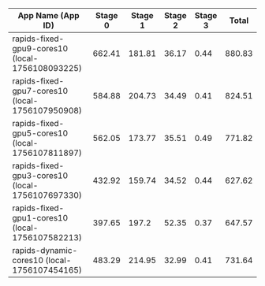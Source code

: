 
|                               App Name (App ID) | Stage 0 | Stage 1 | Stage 2 | Stage 3 |  Total |
|-------------------------------------------------|---------|---------|---------|---------|--------|
| rapids-fixed-gpu9-cores10 (local-1756108093225) |  662.41 |  181.81 |   36.17 |    0.44 | 880.83 |
| rapids-fixed-gpu7-cores10 (local-1756107950908) |  584.88 |  204.73 |   34.49 |    0.41 | 824.51 |
| rapids-fixed-gpu5-cores10 (local-1756107811897) |  562.05 |  173.77 |   35.51 |    0.49 | 771.82 |
| rapids-fixed-gpu3-cores10 (local-1756107697330) |  432.92 |  159.74 |   34.52 |    0.44 | 627.62 |
| rapids-fixed-gpu1-cores10 (local-1756107582213) |  397.65 |   197.2 |   52.35 |    0.37 | 647.57 |
|    rapids-dynamic-cores10 (local-1756107454165) |  483.29 |  214.95 |   32.99 |    0.41 | 731.64 |
